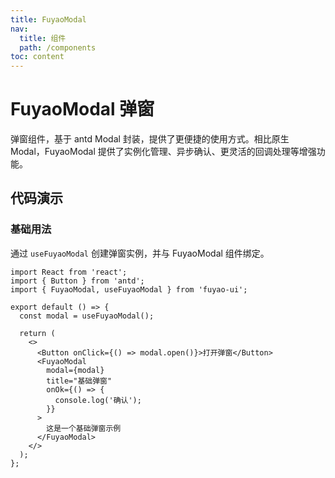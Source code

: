```yaml
---
title: FuyaoModal
nav:
  title: 组件
  path: /components
toc: content
---
```


# FuyaoModal 弹窗

弹窗组件，基于 antd Modal 封装，提供了更便捷的使用方式。相比原生 Modal，FuyaoModal 提供了实例化管理、异步确认、更灵活的回调处理等增强功能。

## 代码演示

### 基础用法

通过 `useFuyaoModal` 创建弹窗实例，并与 FuyaoModal 组件绑定。

```tsx
import React from 'react';
import { Button } from 'antd';
import { FuyaoModal, useFuyaoModal } from 'fuyao-ui';

export default () => {
  const modal = useFuyaoModal();

  return (
    <>
      <Button onClick={() => modal.open()}>打开弹窗</Button>
      <FuyaoModal
        modal={modal}
        title="基础弹窗"
        onOk={() => {
          console.log('确认');
        }}
      >
        这是一个基础弹窗示例
      </FuyaoModal>
    </>
  );
};
```
